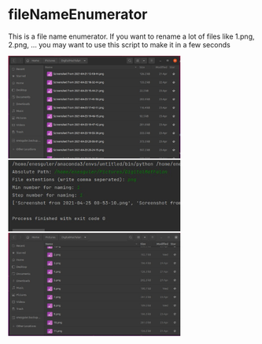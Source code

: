 # fileNameEnumerator
This is a file name enumerator. If you want to rename a lot of files like 1.png, 2.png, ... you may want to use this script to make it in a few seconds

<img src="img/3.jpeg" width="350">
<img src="img/2.jpeg" width="350">
<img src="img/1.jpeg" width="350">
